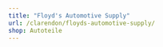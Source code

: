 ```yaml
---
title: "Floyd's Automotive Supply"
url: /clarendon/floyds-automotive-supply/
shop: Autoteile
---
```

